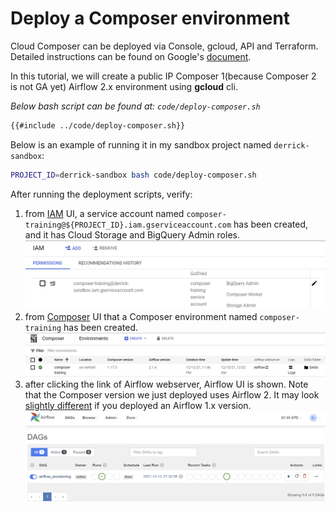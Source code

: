 # Deploy a Composer environment

Cloud Composer can be deployed via Console, gcloud, API and Terraform. Detailed instructions can be found on Google's [document](https://cloud.google.com/composer/docs/how-to/managing/creating).

In this tutorial, we will create a public IP Composer 1(because Composer 2 is not GA yet) Airflow 2.x environment using **gcloud** cli.

_Below bash script can be found at: `code/deploy-composer.sh`_
```bash
{{#include ../code/deploy-composer.sh}}
```

Below is an example of running it in my sandbox project named `derrick-sandbox`:
```bash
PROJECT_ID=derrick-sandbox bash code/deploy-composer.sh
```

After running the deployment scripts, verify:
1. from [IAM](https://console.cloud.google.com/iam-admin) UI, a service account named `composer-training@${PROJECT_ID}.iam.gserviceaccount.com` has been created, and it has Cloud Storage and BigQuery Admin roles.
![composer service account](composer-service-account.png)
2. from [Composer](https://console.cloud.google.com/composer) UI that a Composer environment named `composer-training` has been created.
![composer environment](composer-environment.png)
3. after clicking the link of Airflow webserver, Airflow UI is shown. Note that the Composer version we just deployed uses Airflow 2. It may look [slightly different](https://airflow.apache.org/docs/apache-airflow/1.10.15/ui.html) if you deployed an Airflow 1.x version.
![airflow webserver](airflow-webserver.png)

